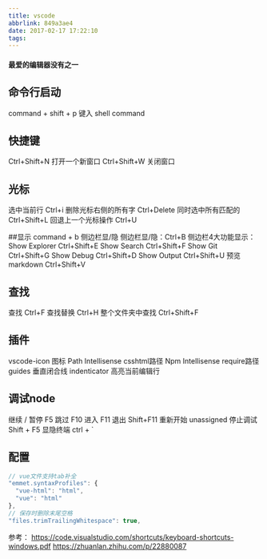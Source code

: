 ```yaml
---
title: vscode
abbrlink: 849a3ae4
date: 2017-02-17 17:22:10
tags:
---
```


#### 最爱的编辑器没有之一

## 命令行启动
command + shift + p 键入 shell command

## 快捷键
Ctrl+Shift+N 打开一个新窗口
Ctrl+Shift+W 关闭窗口

## 光标
选中当前行 Ctrl+i
删除光标右侧的所有字 Ctrl+Delete
同时选中所有匹配的 Ctrl+Shift+L
回退上一个光标操作 Ctrl+U

##显示
command + b 侧边栏显/隐
侧边栏显/隐：Ctrl+B
侧边栏4大功能显示：
Show Explorer Ctrl+Shift+E
Show Search Ctrl+Shift+F
Show Git Ctrl+Shift+G
Show Debug Ctrl+Shift+D
Show Output Ctrl+Shift+U
预览markdown Ctrl+Shift+V


## 查找
查找 Ctrl+F
查找替换 Ctrl+H
整个文件夹中查找 Ctrl+Shift+F


## 插件
vscode-icon 图标
Path Intellisense csshtml路径
Npm Intellisense require路径
guides 垂直闭合线
indenticator 高亮当前编辑行


## 调试node
继续 / 暂停 F5
跳过 F10
进入 F11
退出 Shift+F11
重新开始 unassigned
停止调试 Shift + F5
显隐终端 ctrl + `


## 配置
```js
// vue文件支持tab补全
"emmet.syntaxProfiles": {
  "vue-html": "html",
  "vue": "html"
},
// 保存时删除末尾空格
"files.trimTrailingWhitespace": true,
```

参考：
https://code.visualstudio.com/shortcuts/keyboard-shortcuts-windows.pdf
https://zhuanlan.zhihu.com/p/22880087


